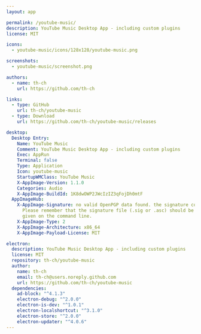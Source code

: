 ```yaml
---
layout: app

permalink: /youtube-music/
description: YouTube Music Desktop App - including custom plugins
license: MIT

icons:
  - youtube-music/icons/128x128/youtube-music.png

screenshots:
  - youtube-music/screenshot.png

authors:
  - name: th-ch
    url: https://github.com/th-ch

links:
  - type: GitHub
    url: th-ch/youtube-music
  - type: Download
    url: https://github.com/th-ch/youtube-music/releases

desktop:
  Desktop Entry:
    Name: YouTube Music
    Comment: YouTube Music Desktop App - including custom plugins
    Exec: AppRun
    Terminal: false
    Type: Application
    Icon: youtube-music
    StartupWMClass: YouTube Music
    X-AppImage-Version: 1.1.0
    Categories: Audio
    X-AppImage-BuildId: 1K8dwOWP2JWcIzIZ3qFojDh0mtF
  AppImageHub:
    X-AppImage-Signature: no valid OpenPGP data found. the signature could not be verified.
      Please remember that the signature file (.sig or .asc) should be the first file
      given on the command line.
    X-AppImage-Type: 2
    X-AppImage-Architecture: x86_64
    X-AppImage-Payload-License: MIT

electron:
  description: YouTube Music Desktop App - including custom plugins
  license: MIT
  repository: th-ch/youtube-music
  author:
    name: th-ch
    email: th-ch@users.noreply.github.com
    url: https://github.com/th-ch/youtube-music
  dependencies:
    ad-block: "^4.1.3"
    electron-debug: "^2.0.0"
    electron-is-dev: "^1.0.1"
    electron-localshortcut: "^3.1.0"
    electron-store: "^2.0.0"
    electron-updater: "^4.0.6"
---
```


